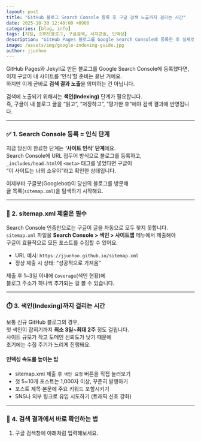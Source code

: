 ```yaml
---
layout: post
title: "GitHub 블로그 Search Console 등록 후 구글 검색 노출까지 걸리는 시간"
date: 2025-10-30 12:40:00 +0900
categories: [blog, info]
tags: [지킬, 깃허브블로그, 구글검색, 서치콘솔, 인덱싱]
description: "GitHub Pages 블로그를 Google Search Console에 등록한 후 실제로 검색 결과에 노출되기까지의 과정과 소요 시간을 정리했습니다."
image: /assets/img/google-indexing-guide.jpg
author: jjunhoo
---
```


GitHub Pages와 Jekyll로 만든 블로그를 Google Search Console에 등록했다면,  
이제 구글이 내 사이트를 ‘인식’할 준비는 끝난 거예요.  
하지만 이게 곧바로 **검색 결과 노출**을 의미하는 건 아닙니다.  

검색에 노출되기 위해서는 **색인(Indexing)** 단계가 필요합니다.  
즉, 구글이 내 블로그 글을 “읽고”, “저장하고”, “평가한 후”에야 검색 결과에 반영됩니다.

---

### ✅ 1. Search Console 등록 = 인식 단계
지금 당신이 완료한 단계는 **‘사이트 인식’ 단계**예요.  
Search Console에 URL 접두어 방식으로 블로그를 등록하고,  
`_includes/head.html`에 `<meta>` 태그를 넣었다면 구글이  
“이 사이트는 너의 소유야”라고 확인한 상태입니다.  

이제부터 구글봇(Googlebot)이 당신의 블로그를 방문해  
글 목록(`sitemap.xml`)을 탐색하기 시작해요.

---

### 🧭 2. sitemap.xml 제출은 필수
Search Console 인증만으로는 구글이 글을 자동으로 모두 찾지 못합니다.  
`sitemap.xml` 파일을 **Search Console > 색인 > 사이트맵** 메뉴에서 제출해야  
구글이 효율적으로 모든 포스트를 수집할 수 있어요.

- URL 예시: `https://jjunhoo.github.io/sitemap.xml`  
- 정상 제출 시 상태: “성공적으로 가져옴”  

제출 후 1~3일 이내에 `Coverage`(색인 현황)에  
블로그 주소가 하나씩 추가되는 걸 볼 수 있습니다.

---

### ⏱️ 3. 색인(Indexing)까지 걸리는 시간
보통 신규 GitHub 블로그의 경우,  
첫 색인이 잡히기까지 **최소 3일~최대 2주** 정도 걸립니다.  
사이트 규모가 작고 도메인 신뢰도가 낮기 때문에  
초기에는 수집 주기가 느리게 진행돼요.

#### 인덱싱 속도를 높이는 팁
- sitemap.xml 제출 후 `색인 요청` 버튼을 직접 눌러보기  
- 첫 5~10개 포스트는 1,000자 이상, 꾸준히 발행하기  
- 포스트 제목·본문에 주요 키워드 포함시키기  
- SNS나 외부 링크로 유입 시도하기 (트래픽 신호 강화)

---

### 🧩 4. 검색 결과에서 바로 확인하는 법
1. 구글 검색창에 아래처럼 입력해보세요.  

